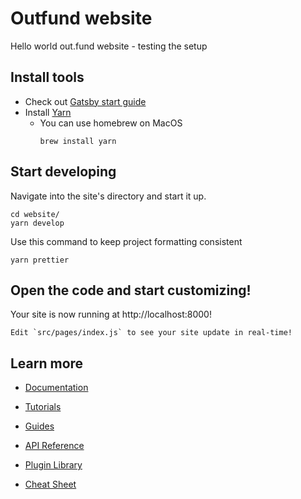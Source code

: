 # Outfund website

Hello world out.fund website - testing the setup

## Install tools

- Check out [Gatsby start guide](https://www.gatsbyjs.com/docs/tutorial/part-0/)
- Install [Yarn](https://yarnpkg.com/getting-started/install)
  - You can use homebrew on MacOS
    ```
    brew install yarn
    ```

## Start developing

Navigate into the site's directory and start it up.

```shell
cd website/
yarn develop
```

Use this command to keep project formatting consistent

    yarn prettier

## Open the code and start customizing!

Your site is now running at http://localhost:8000!

    Edit `src/pages/index.js` to see your site update in real-time!

## Learn more

- [Documentation](https://www.gatsbyjs.com/docs/?utm_source=starter&utm_medium=readme&utm_campaign=minimal-starter)

- [Tutorials](https://www.gatsbyjs.com/tutorial/?utm_source=starter&utm_medium=readme&utm_campaign=minimal-starter)

- [Guides](https://www.gatsbyjs.com/tutorial/?utm_source=starter&utm_medium=readme&utm_campaign=minimal-starter)

- [API Reference](https://www.gatsbyjs.com/docs/api-reference/?utm_source=starter&utm_medium=readme&utm_campaign=minimal-starter)

- [Plugin Library](https://www.gatsbyjs.com/plugins?utm_source=starter&utm_medium=readme&utm_campaign=minimal-starter)

- [Cheat Sheet](https://www.gatsbyjs.com/docs/cheat-sheet/?utm_source=starter&utm_medium=readme&utm_campaign=minimal-starter)

<!-- Old Netlify build //CI= gatsby build && rm -rf .cache/functions -->

